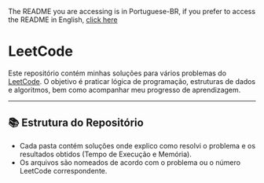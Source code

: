 The README you are accessing is in Portuguese-BR, if you prefer to access the README in English, [click here](README.md)

# LeetCode

Este repositório contém minhas soluções para vários problemas do [LeetCode](https://leetcode.com/).
O objetivo é praticar lógica de programação, estruturas de dados e algoritmos, bem como acompanhar meu progresso de aprendizagem.

---

## 📚 Estrutura do Repositório

- Cada pasta contém soluções onde explico como resolvi o problema e os resultados obtidos (Tempo de Execução e Memória).
- Os arquivos são nomeados de acordo com o problema ou o número LeetCode correspondente.
